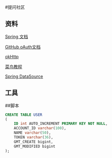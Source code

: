 #提问社区

## 资料
[Spring 文档](https://spring.io/guides/)

[GitHub oAuth文档](https://developer.github.com/apps/building-oauth-apps/authorizing-oauth-apps/)

[okHttp](https://square.github.io/okhttp/)

[菜鸟教程](https://www.runoob.com/)

[Spring DataSource](https://docs.spring.io/spring-boot/docs/2.0.0.RC1/reference/htmlsingle/#boot-features-embedded-database-support)


## 工具

##脚本

```sql
CREATE TABLE USER
(
    ID int AUTO_INCREMENT PRIMARY KEY NOT NULL,
    ACCOUNT_ID varchar(100),
    NAME varchar(50),
    TOKEN varchar(36),
    GMT_CREATE bigint,
    GMT_MODIFIED bigint
);
```
